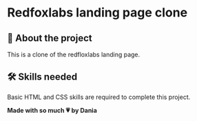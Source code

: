 # Redfoxlabs landing page clone 

## 📝 About the project

This is a clone of the redfloxlabs landing page.

## 🛠️ Skills needed

Basic HTML and CSS skills are required to complete this project.

**Made with so much 💗 by Dania** 